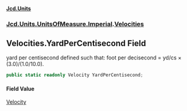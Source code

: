 #### [Jcd.Units](index.md 'index')

### [Jcd.Units.UnitsOfMeasure.Imperial](Jcd.Units.UnitsOfMeasure.Imperial.md 'Jcd.Units.UnitsOfMeasure.Imperial').[Velocities](Velocities.md 'Jcd.Units.UnitsOfMeasure.Imperial.Velocities')

## Velocities.YardPerCentisecond Field

yard per centisecond defined such that: foot per decisecond = yd/cs × (3.0)/(1.0/10.0).

```csharp
public static readonly Velocity YardPerCentisecond;
```

#### Field Value

[Velocity](Velocity.md 'Jcd.Units.UnitTypes.Velocity')